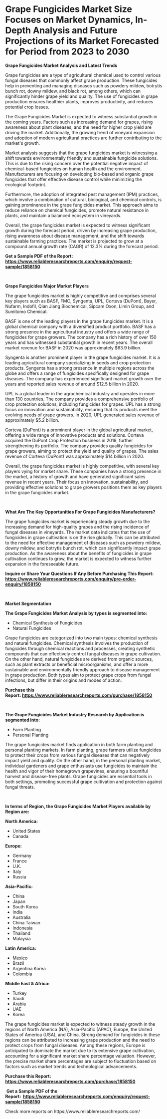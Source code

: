 <p><h1>Grape Fungicides Market Size Focuses on Market Dynamics, In-Depth Analysis and Future Projections of its Market Forecasted for Period from 2023 to 2030</h1></p><p><strong>Grape Fungicides Market Analysis and Latest Trends</strong></p>
<p><p>Grape fungicides are a type of agricultural chemical used to control various fungal diseases that commonly affect grape production. These fungicides help in preventing and managing diseases such as powdery mildew, botrytis bunch rot, downy mildew, and black rot, among others, which can significantly hinder grape yield and quality. The use of fungicides in grape production ensures healthier plants, improves productivity, and reduces potential crop losses.</p><p>The Grape Fungicides Market is expected to witness substantial growth in the coming years. Factors such as increasing demand for grapes, rising awareness about plant diseases, and the need for higher crop yield are driving the market. Additionally, the growing trend of vineyard expansion and adoption of modern agricultural practices are further contributing to the market's growth.</p><p>Market analysis suggests that the grape fungicides market is witnessing a shift towards environmentally friendly and sustainable fungicide solutions. This is due to the rising concern over the potential negative impact of chemical-based fungicides on human health and the environment. Manufacturers are focusing on developing bio-based and organic grape fungicides that offer effective disease control while minimizing the ecological footprint.</p><p>Furthermore, the adoption of integrated pest management (IPM) practices, which involve a combination of cultural, biological, and chemical controls, is gaining prominence in the grape fungicides market. This approach aims to reduce reliance on chemical fungicides, promote natural resistance in plants, and maintain a balanced ecosystem in vineyards.</p><p>Overall, the grape fungicides market is expected to witness significant growth during the forecast period, driven by increasing grape production, rising awareness about disease management, and the shift towards sustainable farming practices. The market is projected to grow at a compound annual growth rate (CAGR) of 12.3% during the forecast period.</p></p>
<p><strong>Get a Sample PDF of the Report:&nbsp; <a href="https://www.reliableresearchreports.com/enquiry/request-sample/1858150">https://www.reliableresearchreports.com/enquiry/request-sample/1858150</a></strong></p>
<p>&nbsp;</p>
<p><strong>Grape Fungicides Major Market Players</strong></p>
<p><p>The grape fungicides market is highly competitive and comprises several key players such as BASF, FMC, Syngenta, UPL, Corteva (DuPont), Bayer, Nufarm, Indofil, Qian Jiang Biochemical, Sipcam Oxon, Limin Group, and Sumitomo Chemical.</p><p>BASF is one of the leading players in the grape fungicides market. It is a global chemical company with a diversified product portfolio. BASF has a strong presence in the agricultural industry and offers a wide range of fungicides for grape growers. The company has a rich history of over 150 years and has witnessed substantial growth in recent years. The overall market revenue for BASF in 2020 was approximately $63.9 billion.</p><p>Syngenta is another prominent player in the grape fungicides market. It is a leading agricultural company specializing in seeds and crop protection products. Syngenta has a strong presence in multiple regions across the globe and offers a range of fungicides specifically designed for grape diseases. The company has experienced significant market growth over the years and reported sales revenue of around $12.5 billion in 2020.</p><p>UPL is a global leader in the agrochemical industry and operates in more than 130 countries. The company provides a comprehensive portfolio of crop protection solutions, including fungicides for grapes. UPL has a strong focus on innovation and sustainability, ensuring that its products meet the evolving needs of grape growers. In 2020, UPL generated sales revenue of approximately $5.2 billion.</p><p>Corteva (DuPont) is a prominent player in the global agricultural market, offering a wide range of innovative products and solutions. Corteva acquired the DuPont Crop Protection business in 2019, further strengthening its portfolio. The company provides quality fungicides for grape growers, aiming to protect the yield and quality of grapes. The sales revenue of Corteva (DuPont) was approximately $14 billion in 2020.</p><p>Overall, the grape fungicides market is highly competitive, with several key players vying for market share. These companies have a strong presence in the market, a history of growth and have generated significant sales revenue in recent years. Their focus on innovation, sustainability, and providing effective solutions to grape growers positions them as key players in the grape fungicides market.</p></p>
<p>&nbsp;</p>
<p><strong>What Are The Key Opportunities For Grape Fungicides Manufacturers?</strong></p>
<p><p>The grape fungicides market is experiencing steady growth due to the increasing demand for high-quality grapes and the rising incidence of fungal diseases in vineyards. The market data indicates that the use of fungicides in grape cultivation is on the rise globally. This can be attributed to the need for effective management of diseases such as powdery mildew, downy mildew, and botrytis bunch rot, which can significantly impact grape production. As the awareness about the benefits of fungicides in grape cultivation continues to grow, the market is expected to witness further expansion in the foreseeable future.</p></p>
<p><strong>Inquire or Share Your Questions If Any Before Purchasing This Report: <a href="https://www.reliableresearchreports.com/enquiry/pre-order-enquiry/1858150">https://www.reliableresearchreports.com/enquiry/pre-order-enquiry/1858150</a></strong></p>
<p>&nbsp;</p>
<p><strong>Market Segmentation</strong></p>
<p><strong>The Grape Fungicides Market Analysis by types is segmented into:</strong></p>
<p><ul><li>Chemical Synthesis of Fungicides</li><li>Natural Fungicides</li></ul></p>
<p><p>Grape fungicides are categorized into two main types: chemical synthesis and natural fungicides. Chemical synthesis involves the production of fungicides through chemical reactions and processes, creating synthetic compounds that can effectively control fungal diseases in grape cultivation. On the other hand, natural fungicides are derived from organic sources, such as plant extracts or beneficial microorganisms, and offer a more sustainable and environmentally friendly approach to disease management in grape production. Both types aim to protect grape crops from fungal infections, but differ in their origins and modes of action.</p></p>
<p><strong>Purchase this Report:&nbsp;<a href="https://www.reliableresearchreports.com/purchase/1858150">https://www.reliableresearchreports.com/purchase/1858150</a></strong></p>
<p>&nbsp;</p>
<p><strong>The Grape Fungicides Market Industry Research by Application is segmented into:</strong></p>
<p><ul><li>Farm Planting</li><li>Personal Planting</li></ul></p>
<p><p>The grape fungicides market finds application in both farm planting and personal planting markets. In farm planting, grape farmers utilize fungicides to protect their crops from various fungal diseases that can negatively impact yield and quality. On the other hand, in the personal planting market, individual gardeners and grape enthusiasts use fungicides to maintain the health and vigor of their homegrown grapevines, ensuring a bountiful harvest and disease-free plants. Grape fungicides are essential tools in both settings, promoting successful grape cultivation and protection against fungal threats.</p></p>
<p>&nbsp;</p>
<p><strong>In terms of Region, the Grape Fungicides Market Players available by Region are:</strong></p>
<p>
    <p> <strong> North America: </strong>
        <ul>
            <li>United States</li>
            <li>Canada</li>
        </ul>
        </p> 
    <p> <strong> Europe: </strong>
        <ul>
            <li>Germany</li>
            <li>France</li>
            <li>U.K.</li>
            <li>Italy</li>
            <li>Russia</li>
        </ul>
        </p> 
    <p> <strong> Asia-Pacific: </strong>
        <ul>
            <li>China</li>
            <li>Japan</li>
            <li>South Korea</li>
            <li>India</li>
            <li>Australia</li>
            <li>China Taiwan</li>
            <li>Indonesia</li>
            <li>Thailand</li>
            <li>Malaysia</li>
        </ul>
        </p> 
    <p> <strong> Latin America: </strong>
        <ul>
            <li>Mexico</li>
            <li>Brazil</li>
            <li>Argentina Korea</li>
            <li>Colombia</li>
        </ul>
        </p> 
    <p> <strong> Middle East & Africa: </strong>
        <ul>
            <li>Turkey</li>
            <li>Saudi</li>
            <li>Arabia</li>
            <li>UAE</li>
            <li>Korea</li>
        </ul>
    </p>
    </p>
<p><p>The grape fungicides market is expected to witness steady growth in the regions of North America (NA), Asia-Pacific (APAC), Europe, the United States of America (USA), and China. Strong demand for fungicides in these regions can be attributed to increasing grape production and the need to protect crops from fungal diseases. Among these regions, Europe is anticipated to dominate the market due to its extensive grape cultivation, accounting for a significant market share percentage valuation. However, the precise market share percentages are subject to fluctuation based on factors such as market trends and technological advancements.</p></p>
<p><strong>Purchase this Report: <a href="https://www.reliableresearchreports.com/purchase/1858150">https://www.reliableresearchreports.com/purchase/1858150</a></strong></p>
<p>&nbsp;<strong>Get a Sample PDF of the Report:&nbsp;&nbsp;<a href="https://www.reliableresearchreports.com/enquiry/request-sample/1858150">https://www.reliableresearchreports.com/enquiry/request-sample/1858150</a></strong></p>
<p><strong></strong></p>
<p>Check more reports on https://www.reliableresearchreports.com/</p>